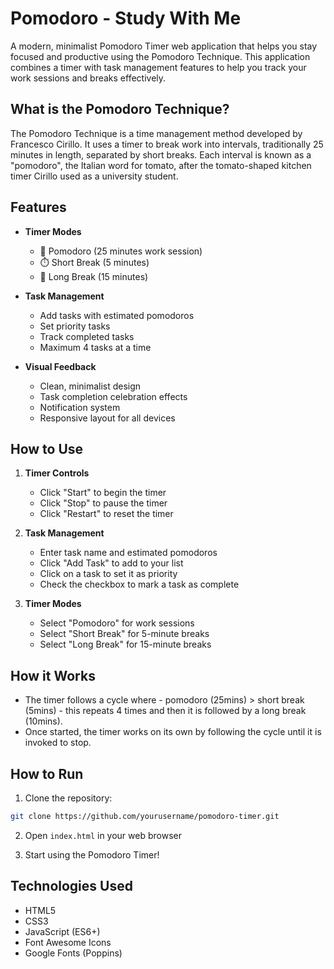 # Pomodoro - Study With Me

A modern, minimalist Pomodoro Timer web application that helps you stay focused and productive using the Pomodoro Technique. This application combines a timer with task management features to help you track your work sessions and breaks effectively.

## What is the Pomodoro Technique?

The Pomodoro Technique is a time management method developed by Francesco Cirillo. It uses a timer to break work into intervals, traditionally 25 minutes in length, separated by short breaks. Each interval is known as a "pomodoro", the Italian word for tomato, after the tomato-shaped kitchen timer Cirillo used as a university student.

## Features

- **Timer Modes**
  - 🍅 Pomodoro (25 minutes work session)
  - ⏱️ Short Break (5 minutes)
  - 🎯 Long Break (15 minutes)

- **Task Management**
  - Add tasks with estimated pomodoros
  - Set priority tasks
  - Track completed tasks
  - Maximum 4 tasks at a time

- **Visual Feedback**
  - Clean, minimalist design
  - Task completion celebration effects
  - Notification system
  - Responsive layout for all devices

## How to Use

1. **Timer Controls**
   - Click "Start" to begin the timer
   - Click "Stop" to pause the timer
   - Click "Restart" to reset the timer

2. **Task Management**
   - Enter task name and estimated pomodoros
   - Click "Add Task" to add to your list
   - Click on a task to set it as priority
   - Check the checkbox to mark a task as complete

3. **Timer Modes**
   - Select "Pomodoro" for work sessions
   - Select "Short Break" for 5-minute breaks
   - Select "Long Break" for 15-minute breaks

## How it Works

- The timer follows a cycle where - pomodoro (25mins) > short break (5mins) - this repeats 4 times and then it is followed by a long break (10mins).
-  Once started, the timer works on its own by following the cycle until it is invoked to stop.

## How to Run

1. Clone the repository:
```bash
git clone https://github.com/yourusername/pomodoro-timer.git
```

2. Open `index.html` in your web browser

3. Start using the Pomodoro Timer!

## Technologies Used

- HTML5
- CSS3
- JavaScript (ES6+)
- Font Awesome Icons
- Google Fonts (Poppins)
